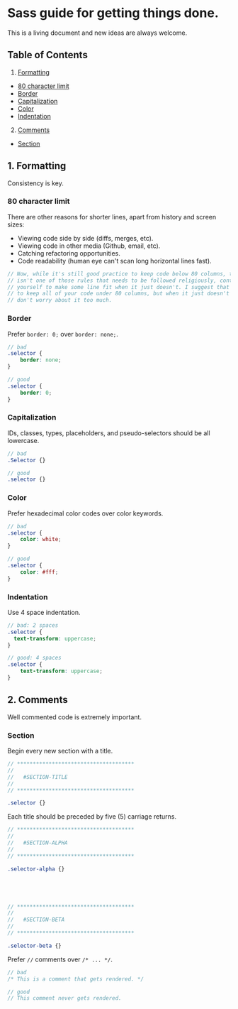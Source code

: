 # Sass guide for getting things done.

This is a living document and new ideas are always welcome.

## Table of Contents

1. [Formatting](#1-formatting)
 - [80 character limit](#80-character-limit)
 - [Border](#border)
 - [Capitalization](#capitalization)
 - [Color](#color)
 - [Indentation](#indentation)
2. [Comments](#2-comments)
 - [Section](#section)

## 1. Formatting

Consistency is key.

### 80 character limit

There are other reasons for shorter lines, apart from history and screen sizes:

* Viewing code side by side (diffs, merges, etc).
* Viewing code in other media (Github, email, etc).
* Catching refactoring opportunities.
* Code readability (human eye can't scan long horizontal lines fast).

```scss
// Now, while it's still good practice to keep code below 80 columns, this 
// isn't one of those rules that needs to be followed religiously, contorting 
// yourself to make some line fit when it just doesn't. I suggest that you try 
// to keep all of your code under 80 columns, but when it just doesn't fit, 
// don't worry about it too much.
```

### Border

Prefer `border: 0;` over `border: none;`.

```scss
// bad
.selector {
    border: none;
}

// good
.selector {
    border: 0;
}
```

### Capitalization

IDs, classes, types, placeholders, and pseudo-selectors should be all lowercase.

```scss
// bad
.Selector {}

// good
.selector {}
```

### Color

Prefer hexadecimal color codes over color keywords.

```scss
// bad
.selector {
    color: white;
}

// good
.selector {
    color: #fff;
}
```

### Indentation

Use 4 space indentation.

```scss
// bad: 2 spaces
.selector {
  text-transform: uppercase;
}

// good: 4 spaces
.selector {
    text-transform: uppercase;
}
```



## 2. Comments

Well commented code is extremely important.

### Section

Begin every new section with a title.

```scss
// *************************************
//
//   #SECTION-TITLE
//
// *************************************

.selector {}
```

Each title should be preceded by five (5) carriage returns.

```scss
// *************************************
//
//   #SECTION-ALPHA
//
// *************************************

.selector-alpha {}





// *************************************
//
//   #SECTION-BETA
//
// *************************************

.selector-beta {}
```

Prefer `//` comments over `/* ... */`.

```scss
// bad
/* This is a comment that gets rendered. */

// good
// This comment never gets rendered.
```

